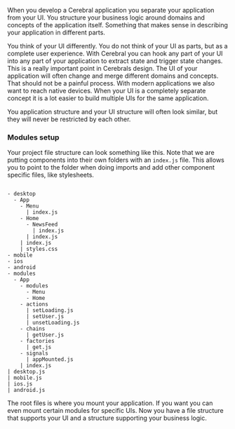 When you develop a Cerebral application you separate your application from your UI. You structure your business logic around domains and concepts of the application itself. Something that makes sense in describing your application in different parts.

You think of your UI differently. You do not think of your UI as parts, but as a complete user experience. With Cerebral you can hook any part of your UI into any part of your application to extract state and trigger state changes. This is a really important point in Cerebrals design. The UI of your application will often change and merge different domains and concepts. That should not be a painful process. With modern applications we also want to reach native devices. When your UI is a completely separate concept it is a lot easier to build multiple UIs for the same application.

You application structure and your UI structure will often look similar, but they will never be restricted by each other.

### Modules setup

Your project file structure can look something like this. Note that we are putting components into their own folders with an `index.js` file. This allows you to point to the folder when doing imports and add other component specific files, like stylesheets.

```

- desktop
  - App
    - Menu
      | index.js
    - Home
      - NewsFeed
        | index.js
      | index.js
    | index.js
    | styles.css
- mobile
- ios
- android
- modules
  - App
    - modules
      - Menu
      - Home
    - actions
      | setLoading.js
      | setUser.js
      | unsetLoading.js
    - chains
      | getUser.js
    - factories
      | get.js
    - signals
      | appMounted.js
    | index.js
| desktop.js
| mobile.js
| ios.js
| android.js
```

The root files is where you mount your application. If you want you can even mount certain modules for specific UIs. Now you have a file structure that supports your UI and a structure supporting your business logic.
